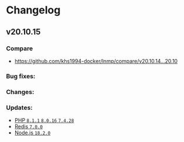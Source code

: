 # Changelog

## v20.10.15

### Compare

* https://github.com/khs1994-docker/lnmp/compare/v20.10.14...20.10

### Bug fixes:

### Changes:

### Updates:

* [PHP `8.1.1` `8.0.16` `7.4.28`](https://www.php.net/ChangeLog-8.php#8.1.1)
* [Redis `7.0.0`](https://github.com/redis/redis/releases/tag/7.0.0)
* [Node.js `18.2.0`](https://github.com/nodejs/node/releases/tag/v18.2.0)
